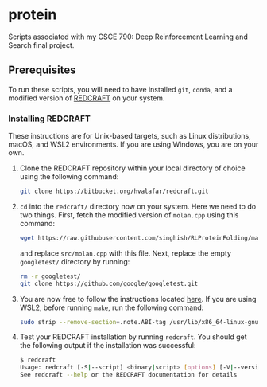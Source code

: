 # protein

Scripts associated with my CSCE 790: Deep Reinforcement Learning and Search final project.

## Prerequisites

To run these scripts, you will need to have installed `git`, `conda`, and a modified version of [REDCRAFT](https://redcraft.readthedocs.io/en/latest/) on your system.

### Installing REDCRAFT

These instructions are for Unix-based targets, such as Linux distributions, macOS, and WSL2 environments. If you are using Windows, you are on your own.

1. Clone the REDCRAFT repository within your local directory of choice using the following command:

    ```bash
    git clone https://bitbucket.org/hvalafar/redcraft.git
    ```

2. `cd` into the `redcraft/` directory now on your system. Here we need to do two things. First, fetch the modified version of `molan.cpp` using this command:

    ```bash
    wget https://raw.githubusercontent.com/singhish/RLProteinFolding/main/molan.cpp
    ```

    and replace `src/molan.cpp` with this file. Next, replace the empty `googletest/` directory by running:

    ```bash
    rm -r googletest/
    git clone https://github.com/google/googletest.git
    ```

3. You are now free to follow the instructions located [here](https://redcraft.readthedocs.io/en/latest/usage/installation.html). If you are using WSL2, before running `make`, run the following command:

    ```bash
    sudo strip --remove-section=.note.ABI-tag /usr/lib/x86_64-linux-gnu/libQt5Core.so.5
    ```

4. Test your REDCRAFT installation by running `redcraft`. You should get the following output if the installation was successful:

    ```bash
    $ redcraft
    Usage: redcraft [-S|--script] <binary|script> [options] [-V|--version]
    See redcraft --help or the REDCRAFT documentation for details
    ```
